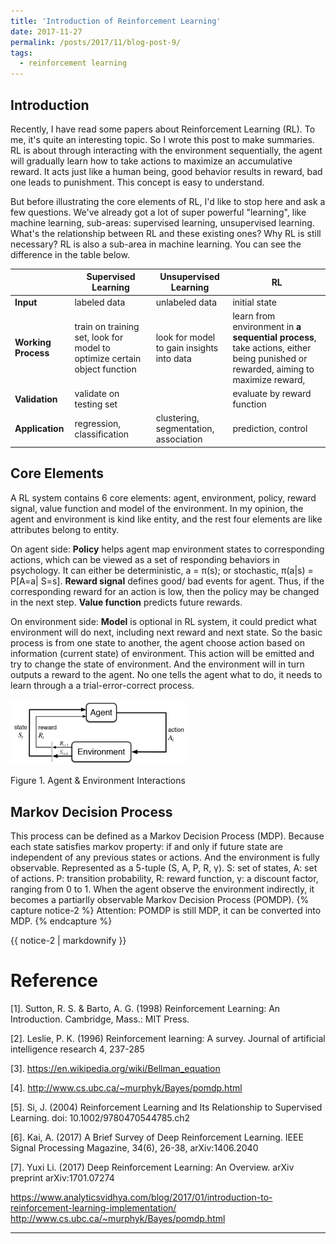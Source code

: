 ```yaml
---
title: 'Introduction of Reinforcement Learning'
date: 2017-11-27
permalink: /posts/2017/11/blog-post-9/
tags:
  - reinforcement learning
---
```


## Introduction
Recently, I have read some papers about Reinforcement Learning (RL). To me, it's quite an interesting topic. So I wrote this post to make summaries. RL is about through interacting with the environment sequentially, the agent will gradually learn how to take actions to maximize an accumulative reward. It acts just like a human being, good behavior results in reward, bad one leads to punishment. This concept is easy to understand. 

But before illustrating the core elements of RL, I'd like to stop here and ask a few questions. We've already got a lot of super powerful "learning", like machine learning, sub-areas: supervised learning, unsupervised learning. What's the relationship between RL and these existing ones? Why RL is still necessary? RL is also a sub-area in machine learning. You can see the difference in the table below.
 
|      | Supervised Learning | Unsupervised Learning    |         RL                     |
|----- |-------------------       | --------------------------| --------------------------------------- |
|**Input** | labeled data             | unlabeled data            | initial state           |
|**Working Process**| train on training set, look for model to optimize certain object function   | look for model to gain insights into data                 | learn from environment in **a sequential process**, take actions, either being punished or rewarded, aiming to maximize reward,             |
|**Validation**  | validate on testing set |             | evaluate by reward function                    |
|**Application** | regression, classification| clustering, segmentation, association| prediction, control|

## Core Elements
A RL system contains 6 core elements: agent, environment, policy, reward signal, value function and model of the environment. In my opinion, the agent and environment is kind like entity, and the rest four elements are like attributes belong to entity. 

On agent side: **Policy** helps agent map environment states to corresponding actions, which can be viewed as a set of responding behaviors in psychology. It can either be deterministic, a = π(s); or stochastic, π(a|s) = P[A=a\| S=s]. **Reward signal** defines good/ bad events for agent. Thus, if the corresponding reward for an action is low, then the policy may be changed in the next step. **Value function** predicts future rewards. 

On environment side: **Model** is optional in RL system, it could predict what environment will do next, including next reward and next state. So the basic process is from one state to another, the agent choose action based on information (current state) of environment. This action will be emitted and try to change the state of environment. And the environment will in turn outputs a reward to the agent. No one tells the agent what to do, it needs to learn through a a trial-error-correct process.

<p float="left">
  <img src="/images/rl1.png" width="280" />
</p>
Figure 1. Agent & Environment Interactions

## Markov Decision Process
This process can be defined as a Markov Decision Process (MDP). Because each state satisfies markov property: if and only if future state are independent of any previous states or actions. And the environment is fully observable. Represented as a 5-tuple (S, A, P, R, γ). S: set of states, A: set of actions. P: transition probability, R: reward function, γ: a discount factor, ranging from 0 to 1. When the agent observe the environment indirectly, it becomes a partiarlly observable Markov Decision Process (POMDP).
{% capture notice-2 %}
Attention: POMDP is still MDP, it can be converted into MDP.
{% endcapture %}
<div class="notice--warning">{{ notice-2 | markdownify }}</div>

Reference
========
[1]. Sutton, R. S. & Barto, A. G. (1998) Reinforcement Learning: An Introduction. Cambridge, Mass.: MIT Press.

[2]. Leslie, P. K. (1996) Reinforcement learning: A survey. Journal of artificial intelligence research 4, 237-285

[3]. https://en.wikipedia.org/wiki/Bellman_equation

[4]. http://www.cs.ubc.ca/~murphyk/Bayes/pomdp.html

[5]. Si, J. (2004) Reinforcement Learning and Its Relationship to Supervised Learning. doi: 10.1002/9780470544785.ch2

[6]. Kai, A. (2017) A Brief Survey of Deep Reinforcement Learning. IEEE Signal Processing Magazine, 34(6), 26-38, arXiv:1406.2040

[7]. Yuxi Li. (2017) Deep Reinforcement Learning: An Overview. arXiv preprint arXiv:1701.07274

https://www.analyticsvidhya.com/blog/2017/01/introduction-to-reinforcement-learning-implementation/
http://www.cs.ubc.ca/~murphyk/Bayes/pomdp.html

------